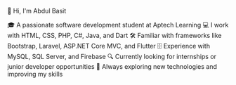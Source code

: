👋 Hi, I'm Abdul Basit

🎓 A passionate software development student at Aptech Learning
💻 I work with HTML, CSS, PHP, C#, Java, and Dart
🛠️ Familiar with frameworks like Bootstrap, Laravel, ASP.NET Core MVC, and Flutter
🗄️ Experience with MySQL, SQL Server, and Firebase
🔍 Currently looking for internships or junior developer opportunities
🚀 Always exploring new technologies and improving my skills
